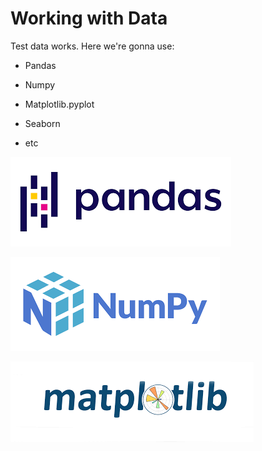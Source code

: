 # Working with Data

<r>

Test data works. Here we're gonna use:

* Pandas

* Numpy

* Matplotlib.pyplot

* Seaborn

* etc

![](IMG/pandas_logo.png)

![](IMG/numpy_logo.png)

![](IMG/matplotlib_logo.png)
